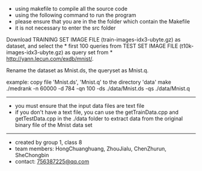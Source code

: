 * using makefile to compile all the source code
* using the following command to run the program
* please ensure that you are in the the folder which contain the Makefile
* it is not necessary to enter the src folder

Download TRAINING SET IMAGE FILE (train-images-idx3-ubyte.gz) as dataset, and select the * first 100 queries from TEST SET IMAGE FILE (t10k-images-idx3-ubyte.gz) as query set from * http://yann.lecun.com/exdb/mnist/.

Rename the dataset as Mnist.ds, the queryset as Mnist.q.

example:
copy file 'Mnist.ds', 'Mnist.q' to the directory 'data'
make
./medrank -n 60000 -d 784 -qn 100 -ds ./data/Mnist.ds -qs ./data/Mnist.q

---------------------------------------------------------------------------
* you must ensure that the input data files are text file
* if you don't have a text file, you can use the getTrainData.cpp and getTestData.cpp in the ./data folder to extract data from the original binary file of the Mnist data set

---------------------------------------------------------------------------
* created by group 1, class 8
* team members: HongChuanghuang,
                ZhouJialu,
                ChenZhurun,
                SheChongbin
* contact: 756387225@qq.com